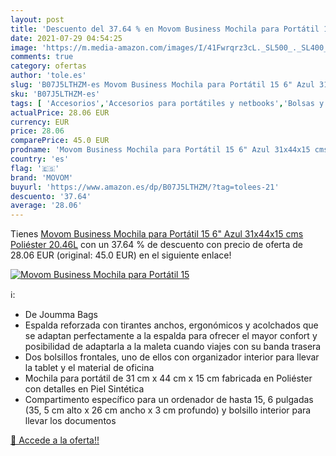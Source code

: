 ```yaml
---
layout: post
title: 'Descuento del 37.64 % en Movom Business Mochila para Portátil 15 '
date: 2021-07-29 04:54:25
image: 'https://m.media-amazon.com/images/I/41Fwrqrz3cL._SL500_._SL400_.jpg'
comments: true
category: ofertas
author: 'tole.es'
slug: 'B07J5LTHZM-es Movom Business Mochila para Portátil 15 6" Azul 31x44x15...'
sku: 'B07J5LTHZM-es'
tags: [ 'Accesorios','Accesorios para portátiles y netbooks','Bolsas y fundas para portátiles y netbooks','Informática','Mochilas para portátiles y netbooks','mochila','movom', ]
actualPrice: 28.06 EUR
currency: EUR
price: 28.06
comparePrice: 45.0 EUR
prodname: 'Movom Business Mochila para Portátil 15 6" Azul 31x44x15 cms Poliéster 20.46L'
country: 'es'
flag: '🇪🇸'
brand: 'MOVOM'
buyurl: 'https://www.amazon.es/dp/B07J5LTHZM/?tag=tolees-21'
descuento: '37.64'
average: '28.06'
---
```


Tienes [Movom Business Mochila para Portátil 15 6" Azul 31x44x15 cms Poliéster 20.46L](https://www.amazon.es/dp/B07J5LTHZM/?tag=tolees-21) con un 37.64 % de descuento con precio de oferta de 28.06 EUR (original: 45.0 EUR) en el siguiente enlace!

[![Movom Business Mochila para Portátil 15 ](https://m.media-amazon.com/images/I/41Fwrqrz3cL._SL500_._SL400_.jpg)](https://www.amazon.es/dp/B07J5LTHZM/?tag=tolees-21)

ℹ️:

- De Joumma Bags
- Espalda reforzada con tirantes anchos, ergonómicos y acolchados que se adaptan perfectamente a la espalda para ofrecer el mayor confort y posibilidad de adaptarla a la maleta cuando viajes con su banda trasera
- Dos bolsillos frontales, uno de ellos con organizador interior para llevar la tablet y el material de oficina
- Mochila para portátil de 31 cm x 44 cm x 15 cm fabricada en Poliéster con detalles en Piel Sintética
- Compartimento específico para un ordenador de hasta 15, 6 pulgadas (35, 5 cm alto x 26 cm ancho x 3 cm profundo) y bolsillo interior para llevar los documentos

[🛒 Accede a la oferta!!](https://www.amazon.es/dp/B07J5LTHZM/?tag=tolees-21)
